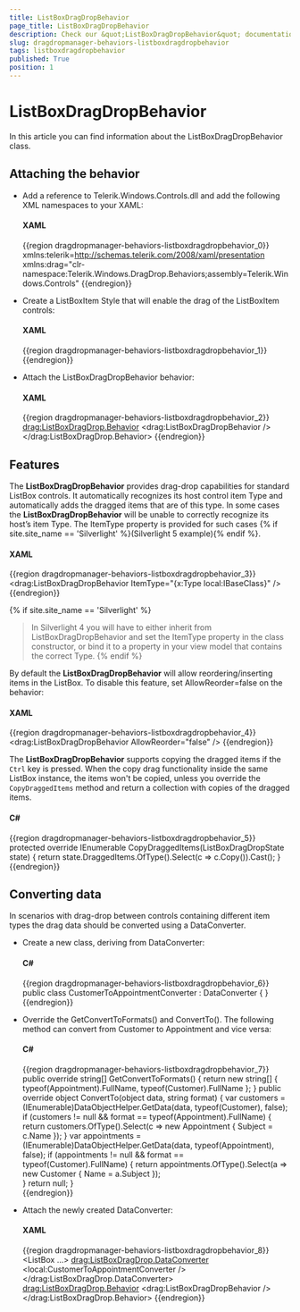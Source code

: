 ```yaml
---
title: ListBoxDragDropBehavior
page_title: ListBoxDragDropBehavior
description: Check our &quot;ListBoxDragDropBehavior&quot; documentation article for the DragDropManager {{ site.framework_name }} control.
slug: dragdropmanager-behaviors-listboxdragdropbehavior
tags: listboxdragdropbehavior
published: True
position: 1
---
```


# ListBoxDragDropBehavior

In this article you can find information about the ListBoxDragDropBehavior class.

## Attaching the behavior

* Add a reference to Telerik.Windows.Controls.dll and add the following XML namespaces to your XAML:

	#### __XAML__
	{{region dragdropmanager-behaviors-listboxdragdropbehavior_0}}
		xmlns:telerik=http://schemas.telerik.com/2008/xaml/presentation
		xmlns:drag="clr-namespace:Telerik.Windows.DragDrop.Behaviors;assembly=Telerik.Windows.Controls"
	{{endregion}}

* Create a ListBoxItem Style that will enable the drag of the ListBoxItem controls:

	#### __XAML__
	{{region dragdropmanager-behaviors-listboxdragdropbehavior_1}}
		<Style x:Key="DraggableListBoxItem" TargetType="ListBoxItem">
			<Setter Property="telerik:DragDropManager.AllowCapturedDrag" Value="True" />
		</Style>
	{{endregion}}

* Attach the ListBoxDragDropBehavior behavior:

	#### __XAML__
	{{region dragdropmanager-behaviors-listboxdragdropbehavior_2}}
		<ListBox ItemContainerStyle="{StaticResource DraggableListBoxItem}">
			<drag:ListBoxDragDrop.Behavior>
				<drag:ListBoxDragDropBehavior />
			</drag:ListBoxDragDrop.Behavior>
		</ListBox>
	{{endregion}}


## Features

The __ListBoxDragDropBehavior__ provides drag-drop capabilities for standard ListBox controls. It automatically recognizes its host control item Type and automatically adds the dragged items that are of this type. In some cases the __ListBoxDragDropBehavior__ will be unable to correctly recognize its host’s item Type. The ItemType property is provided for such cases {% if site.site_name == 'Silverlight' %}(Silverlight 5 example){% endif %}.

#### __XAML__
{{region dragdropmanager-behaviors-listboxdragdropbehavior_3}}
	<drag:ListBoxDragDropBehavior ItemType="{x:Type local:IBaseClass}" />
{{endregion}}

{% if site.site_name == 'Silverlight' %}
>In Silverlight 4 you will have to either inherit from ListBoxDragDropBehavior and set the ItemType property in the class constructor, or bind it to a property in your view model that contains the correct Type.
{% endif %}

By default the __ListBoxDragDropBehavior__ will allow reordering/inserting items in the ListBox. To disable this feature, set AllowReorder=false on the behavior:

#### __XAML__
{{region dragdropmanager-behaviors-listboxdragdropbehavior_4}}
	<drag:ListBoxDragDropBehavior AllowReorder="false" />
{{endregion}}

The __ListBoxDragDropBehavior__ supports copying the dragged items if the `Ctrl` key is pressed. When the copy drag functionality inside the same ListBox instance, the items won't be copied, unless you override the `CopyDraggedItems` method and return a collection with copies of the dragged items.

#### __C#__
{{region dragdropmanager-behaviors-listboxdragdropbehavior_5}}
	protected override IEnumerable<object> CopyDraggedItems(ListBoxDragDropState state)
	{
		return state.DraggedItems.OfType<Customer>().Select(c => c.Copy()).Cast<object>();
	} 
{{endregion}}

## Converting data

In scenarios with drag-drop between controls containing different item types the drag data should be converted using a DataConverter.

* Create a new class, deriving from DataConverter:

	#### __C#__
	{{region dragdropmanager-behaviors-listboxdragdropbehavior_6}}
		public class CustomerToAppointmentConverter : DataConverter
		{
		}
	{{endregion}}

* Override the GetConvertToFormats() and ConvertTo(). The following method can convert from Customer to Appointment and vice versa:

	#### __C#__
	{{region dragdropmanager-behaviors-listboxdragdropbehavior_7}}
		public override string[] GetConvertToFormats()
		{
			return new string[] { typeof(Appointment).FullName, typeof(Customer).FullName };
		}
		public override object ConvertTo(object data, string format)
		{
			var customers = (IEnumerable)DataObjectHelper.GetData(data, typeof(Customer), false);
			if (customers != null && format == typeof(Appointment).FullName)
			{
				return customers.OfType<Customer>().Select(c => new Appointment { Subject = c.Name });
			}
			var appointments = (IEnumerable)DataObjectHelper.GetData(data, typeof(Appointment), false);
			if (appointments != null && format == typeof(Customer).FullName)
			{
				return appointments.OfType<Appointment>().Select(a => new Customer { Name = a.Subject });	
			}
			return null;
		}	
	{{endregion}}

* Attach the newly created DataConverter:

	#### __XAML__  
	{{region dragdropmanager-behaviors-listboxdragdropbehavior_8}}
		<ListBox ...>
			<drag:ListBoxDragDrop.DataConverter>
				<local:CustomerToAppointmentConverter />
			</drag:ListBoxDragDrop.DataConverter>
			<drag:ListBoxDragDrop.Behavior>
				<drag:ListBoxDragDropBehavior />
			</drag:ListBoxDragDrop.Behavior>
		</ListBox>
	{{endregion}}
